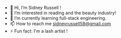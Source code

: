 - 👋 Hi, I’m Sidney Russell !
- 👀 I’m interested in reading and the beauty industry!
- 🌱 I’m currently learning full-stack engineering.
- 📫 How to reach me sidneyrussell58@gmail.com
- ⚡ Fun fact: I'm a lash artist !

<!---
sidneyrussell0/sidneyrussell0 is a ✨ special ✨ repository because its `README.md` (this file) appears on your GitHub profile.
You can click the Preview link to take a look at your changes.
--->

